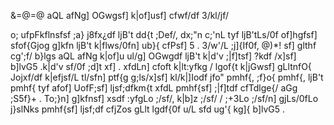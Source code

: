 &=@=@ 	aQL afNg] OGwgsf] k|of]usf] cfwf/df 3/kl/jf/

o; ufpFkflnsfsf ;a} j8fx¿df ljB't dd{t ;Def/, dx;"n c;'nL tyf ljB'tLs/0f of]hgfsf] sfof{Gjog g]kfn ljB't k|flws/0fn] ub}{ cfPsf] 5 . 3/w'/L ;j]{If0f, @)*! sf] glthf cg';f/ b}lgs aQL afNg k|of]u ul/g] OGwgdf ljB't k|d'v ;|f]tsf] ?kdf /x]sf] b]lvG5 .k|d'v sf/0f ;d]t xf] . xfdLn] cfoft k|lt:yfkg / lgof{t k|jGwsf] gLltnfO{ Jojxf/df k|efjsf/L tl/sfn] ptf{g g;ls/x]sf] kl/k|]Iodf jfo" pmhf{, ;f}o{ pmhf{, ljB't pmhf{ tyf afof] UofF;sf] ljsf;dfkm{t xfdL pmhf{sf] ;|f]tdf cfTdlge{/ aGg ;S5f}+ . To;}n] g]kfnsf] xsdf :yfgLo ;/sf/, k|b]z ;/sf/ / ;+3Lo ;/sf/n] gjLs/0fLo j}slNks pmhf{sf] ljsf;df cfjZos gLlt lgdf{0f u/L sfd ug'{ kg]{ b]lvG5 .   